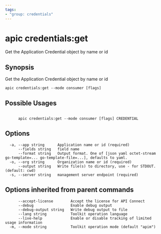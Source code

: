 ```yaml
---
tags:
- "group: credentials"
---
```

# apic credentials:get

Get the Application Credential object by name or id

## Synopsis

Get the Application Credential object by name or id

```
apic credentials:get --mode consumer [flags]
```

## Possible Usages

```

      apic credentials:get --mode consumer [flags] CREDENTIAL

```

## Options

```
  -a, --app string      Application name or id (required)
      --fields string   field name
      --format string   Output format. One of [json yaml octet-stream go-template=... go-template-file=...], defaults to yaml.
  -o, --org string      Organization name or id (required)
      --output string   Write file(s) to directory, use - for STDOUT. (default: cwd)
  -s, --server string   management server endpoint (required)
```

## Options inherited from parent commands

```
      --accept-license        Accept the license for API Connect
      --debug                 Enable debug output
      --debug-output string   Write debug output to file
      --lang string           Toolkit operation language
      --live-help             Enable or disable tracking of limited usage information
  -m, --mode string           Toolkit operation mode (default "apim")
```
